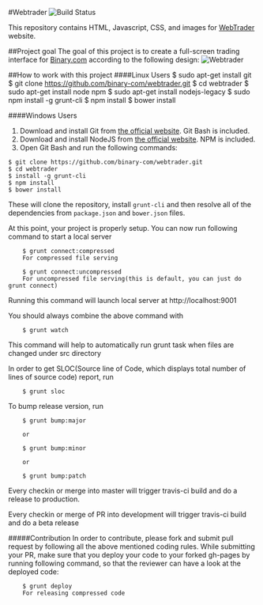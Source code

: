 #Webtrader ![Build Status](https://travis-ci.org/binary-com/webtrader.svg?branch=master)

This repository contains HTML, Javascript, CSS, and images for [WebTrader](http://binary-com.github.io/webtrader) website.

##Project goal
The goal of this project is to create a full-screen trading interface for [Binary.com](https://www.binary.com) according to the following design:
![Webtrader](https://banners.binary.com/misc/webtrader-layout.jpg)
 
##How to work with this project
####Linux Users
        $ sudo apt-get install git
        $ git clone https://github.com/binary-com/webtrader.git
        $ cd webtrader
        $ sudo apt-get install node npm
        $ sudo apt-get install nodejs-legacy
        $ sudo npm install -g grunt-cli
        $ npm install
        $ bower install
    
####Windows Users
1.  Download and install Git from [the official website](https://git-scm.com/download). Git Bash is included.
2. Download and install NodeJS from [the official website](https://www.nodejs.org). NPM is included.
3. Open Git Bash and run the following commands:
```
$ git clone https://github.com/binary-com/webtrader.git
$ cd webtrader
$ install -g grunt-cli
$ npm install
$ bower install
```
These will clone the repository, install `grunt-cli` and then resolve all of the dependencies from `package.json` and `bower.json` files.

At this point, your project is properly setup. You can now run following command to start a local server
        
        $ grunt connect:compressed
        For compressed file serving

        $ grunt connect:uncompressed
        For uncompressed file serving(this is default, you can just do grunt connect)

Running this command will launch local server at http://localhost:9001

You should always combine the above command with 
        
        $ grunt watch
This command will help to automatically run grunt task when files are changed under src directory

In order to get SLOC(Source line of Code, which displays total number of lines of source code) report, run

        $ grunt sloc

To bump release version, run

        $ grunt bump:major

        or

        $ grunt bump:minor

        or

        $ grunt bump:patch

Every checkin or merge into master will trigger travis-ci build and do a release to production.

Every checkin or merge of PR into development will trigger travis-ci build and do a beta release

#####Contribution
In order to contribute, please fork and submit pull request by following all the above mentioned coding rules.
While submitting your PR, make sure that you deploy your code to your forked gh-pages by running following command, so that the reviewer can have a look at the deployed code:
    
        $ grunt deploy
        For releasing compressed code

